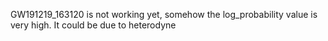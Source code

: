 GW191219_163120 is not working yet, somehow the log_probability value is very high. It could be due to heterodyne
